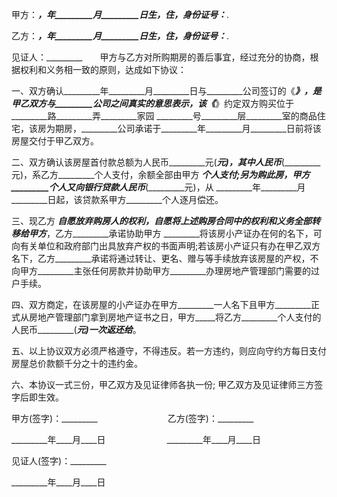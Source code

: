 
 


甲方：_________，_________年_________月_________日生，住_________，身份证号：_________.


乙方：_________，_________年_________月_________日生，住_________，身份证号：_________.


见证人：_________　　甲方与乙方对所购期房的善后事宜，经过充分的协商，根据权利和义务相一致的原则，达成如下协议：


一、双方确认_________年_________月_________日与_________公司签订的《_________》，是甲乙双方与_________公司之间真实的意思表示，该《_________》约定双方购买位于_________路_________弄_________家园 _________号_________层_________室的商品住宅，该房为期房，_________公司承诺于_________年_________月_________日前将该房屋交付于甲乙双方。


二、双方确认该房屋首付款总额为人民币_________元(_________元)，其中人民币_________(_________元)，系乙方_________个人支付，余额全部由甲方 _________个人支付;另为购此房，甲方_________个人又向银行贷款人民币_________(_________元)，从 _________年_________月_________日起，该贷款系甲方_________个人逐月偿还。


三、现乙方 _________自愿放弃购房人的权利，自愿将上述购房合同中的权利和义务全部转移给甲方_________，乙方_________承诺协助甲方 _________将该房小产证办在何的名下，可向有关单位和政府部门出具放弃产权的书面声明;若该房小产证只有办在甲乙双方名下，乙方_________承诺将通过转让、更名、赠与等手续放弃该房屋的产权，不向甲方_________主张任何房款并协助甲方_________办理房地产管理部门需要的过户手续。


四、双方商定，在该房屋的小产证办在甲方_________一人名下且甲方_________正式从房地产管理部门拿到房地产证书之日，甲方_____将乙方_________个人支付的人民币_________(_________元)一次返还给_________。


五、以上协议双方必须严格遵守，不得违反。若一方违约，则应向守约方每日支付房屋总价款额千分之十的违约金。


六、本协议一式三份，甲乙双方及见证律师各执一份; 甲乙双方及见证律师三方签字后即生效。


甲方(签字)：_________　　　　　　　　乙方(签字)：_________


_________年____月____日　　　　　　　_________年____月____日


见证人(签字)：_________


_________年____月____日
 


 

 
 
 
 
 
  


  
 

  


  


  
 
 
 
 

